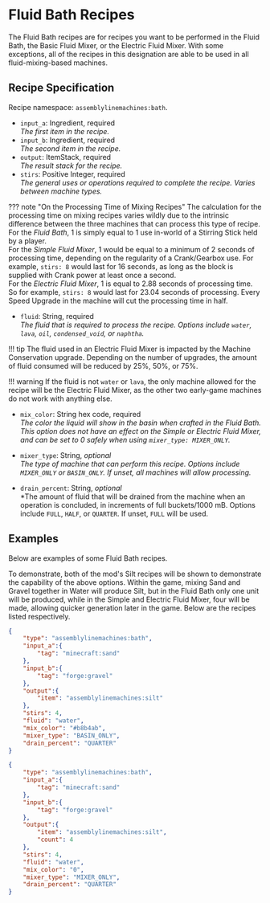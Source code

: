 # Fluid Bath Recipes

The Fluid Bath recipes are for recipes you want to be performed in the Fluid Bath, the Basic Fluid Mixer, or the Electric Fluid Mixer. With some exceptions, all of the recipes in this designation are able to be used in all fluid-mixing-based machines.

## Recipe Specification

Recipe namespace: `assemblylinemachines:bath`.

- `input_a`: Ingredient, required  
*The first item in the recipe.*
- `input_b`: Ingredient, required  
*The second item in the recipe.*
- `output`: ItemStack, required  
*The result stack for the recipe.*
- `stirs`: Positive Integer, required  
*The general uses or operations required to complete the recipe. Varies between machine types.*

??? note "On the Processing Time of Mixing Recipes"
    The calculation for the processing time on mixing recipes varies wildly due to the intrinsic difference between the three machines that can process this type of recipe.  
    For the *Fluid Bath*, 1 is simply equal to 1 use in-world of a Stirring Stick held by a player.  
    For the *Simple Fluid Mixer*, 1 would be equal to a minimum of 2 seconds of processing time, depending on the regularity of a Crank/Gearbox use. For example, `stirs: 8` would last for 16 seconds, as long as the block is supplied with Crank power at least once a second.  
    For the *Electric Fluid Mixer*, 1 is equal to 2.88 seconds of processing time. So for example, `stirs: 8` would last for 23.04 seconds of processing. Every Speed Upgrade in the machine will cut the processing time in half.

- `fluid`: String, required  
*The fluid that is required to process the recipe. Options include `water`, `lava`, `oil`, `condensed_void`, or `naphtha`.*

!!! tip
	The fluid used in an Electric Fluid Mixer is impacted by the Machine Conservation upgrade. Depending on the number of upgrades, the amount of fluid consumed will be reduced by 25%, 50%, or 75%.

!!! warning
    If the fluid is not `water` or `lava`, the only machine allowed for the recipe will be the Electric Fluid Mixer, as the other two early-game machines do not work with anything else.

- `mix_color`: String hex code, required  
*The color the liquid will show in the basin when crafted in the Fluid Bath. This option does not have an effect on the Simple or Electric Fluid Mixer, and can be set to 0 safely when using `mixer_type: MIXER_ONLY`.*

- `mixer_type`: String, *optional*  
*The type of machine that can perform this recipe. Options include `MIXER_ONLY` or `BASIN_ONLY`. If unset, all machines will allow processing.*

- `drain_percent`: String, *optional*  
*The amount of fluid that will be drained from the machine when an operation is concluded, in increments of full buckets/1000 mB. Options include `FULL`, `HALF`, or `QUARTER`. If unset, `FULL` will be used.

## Examples

Below are examples of some Fluid Bath recipes.

To demonstrate, both of the mod's Silt recipes will be shown to demonstrate the capability of the above options. Within the game, mixing Sand and Gravel together in Water will produce Silt, but in the Fluid Bath only one unit will be produced, while in the Simple and Electric Fluid Mixer, four will be made, allowing quicker generation later in the game. Below are the recipes listed respectively.

``` json
{
	"type": "assemblylinemachines:bath",
	"input_a":{
		"tag": "minecraft:sand"
	},
	"input_b":{
		"tag": "forge:gravel"
	},
	"output":{
		"item": "assemblylinemachines:silt"
	},
	"stirs": 4,
	"fluid": "water",
	"mix_color": "#b8b4ab",
	"mixer_type": "BASIN_ONLY",
	"drain_percent": "QUARTER"
}
```

``` json
{
	"type": "assemblylinemachines:bath",
	"input_a":{
		"tag": "minecraft:sand"
	},
	"input_b":{
		"tag": "forge:gravel"
	},
	"output":{
		"item": "assemblylinemachines:silt",
		"count": 4
	},
	"stirs": 4,
	"fluid": "water",
	"mix_color": "0",
	"mixer_type": "MIXER_ONLY",
	"drain_percent": "QUARTER"
}
```